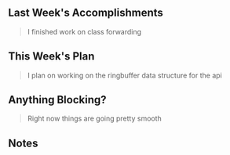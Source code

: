## Last Week's Accomplishments

> I finished work on class forwarding

## This Week's Plan

>I plan on working on the ringbuffer data structure for the api

## Anything Blocking?

> Right now things are going pretty smooth
## Notes

